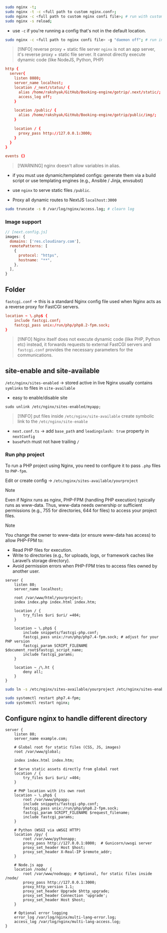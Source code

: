 ```sh
sudo nginx -t;
sudo nginx -t -c <full path to custom nginx.conf>;
sudo nginx -c <full path to custom nginx confi file>; # run with custom config
sudo nginx -s reload;
```
- use `-c` if you're running a config that's not in the default location.

```sh
sudo nginx -c <full path to nginx confi file> -g "daemon off"; # run in foreground
```

> [!INFO] reverse proxy + static file server
> `nginx` is not an app server, it's reverse proxy + static file server. It cannot directly execute dynamic code (like NodeJS, Python, PHP)

```conf
http {
  server{
    listen 8080;
    server_name localhost;
    location /_next/status/ {
      alias /home/rakshyak/GitHub/Booking-engine/gotrip/.next/static/;
      access_log off;
    }

    location /public/ {
      alias /home/rakshyak/GitHub/Booking-engine/gotrip/public/img/;
    }

    location / {
      proxy_pass http://127.0.0.1:3000;
    }
  }
}

events {}

```


> [!WARNING] nginx doesn't allow variables in alias.
- if you must use dynamic/templated configs: generate them via a build script or use templating engines (e.g., Ansible / Jinja, envsubst)

- use `nginx` to serve static files `/public`.
- Proxy all dynamic routes to NextJS `localhost:3000`


```sh
sudo truncate -s 0 /var/log/nginx/access.log; # clearn log
```

### Image support
```js
// [next.config.js]
images: {
  domains: ['res.cloudinary.com'],
  remotePatterns: [
    {
      protocol: "https",
      hostname: "**",
    },
  ],
}
```

## Folder
`fastcgi.conf` -> this is a standard Nginx config file used when Nginx acts as a reverse proxy for FastCGI servers.
```conf
location ~ \.php$ {
    include fastcgi.conf;
    fastcgi_pass unix:/run/php/php8.2-fpm.sock;
}

```

> [!INFO] Nginx itself does not execute dynamic code (like PHP, Python etc) instead, it forwards requests to external FastCGI servers and `fastcgi.conf` provides the necessary parameters for the communications.

## site-enable and site-available
`/etc/nginx/sites-enabled` -> stored active in live Nginx usually contains `symlinks` to files in `site-available`

- easy to enable/disable site
```shell
sudo unlink /etc/nginx/sites-enabled/myapp;
```

> [!INFO] put files inside `/etc/nginx/site-available` create symbolic link to the `/etc/nginx/site-enable`
- `next.conf.ts` -> add `base_path` and `leadingslash: true` property in `nextConfig`
- `basePath` must not have trailing `/`

### Run php project
To run a PHP project using Nginx, you need to configure it to pass `.php` files to `PHP-fpm`.

Edit or create config -> `/etc/nginx/sites-available/yourproject`

> [!NOTE]
> Even if Nginx runs as nginx, PHP-FPM (handling PHP execution) typically runs as www-data. Thus, www-data needs ownership or sufficient permissions (e.g., 755 for directories, 644 for files) to access your project files.

> [!NOTE]
> You change the owner to www-data (or ensure www-data has access) to allow PHP-FPM to:
> - Read PHP files for execution.
> - Write to directories (e.g., for uploads, logs, or framework caches like Laravel’s storage directory).
> - Avoid permission errors when PHP-FPM tries to access files owned by another user.

```nginx
server {
    listen 80;
    server_name localhost;

    root /var/www/html/yourproject;
    index index.php index.html index.htm;

    location / {
        try_files $uri $uri/ =404;
    }

    location ~ \.php$ {
        include snippets/fastcgi-php.conf;
        fastcgi_pass unix:/run/php/php7.4-fpm.sock; # adjust for your PHP version
        fastcgi_param SCRIPT_FILENAME $document_root$fastcgi_script_name;
        include fastcgi_params;
    }

    location ~ /\.ht {
        deny all;
    }
}

```

```bash
sudo ln -s /etc/nginx/sites-available/yourproject /etc/nginx/sites-enabled/

sudo systemctl restart php7.4-fpm;
sudo systemctl restart nginx;
```

## Configure nginx to handle different directory

```nginx
server {
    listen 80;
    server_name example.com;

    # Global root for static files (CSS, JS, images)
    root /var/www/global;

    index index.html index.htm;

    # Serve static assets directly from global root
    location / {
        try_files $uri $uri/ =404;
    }

    # PHP location with its own root
    location ~ \.php$ {
        root /var/www/phpapp;
        include snippets/fastcgi-php.conf;
        fastcgi_pass unix:/run/php/php8.2-fpm.sock;
        fastcgi_param SCRIPT_FILENAME $request_filename;
        include fastcgi_params;
    }

    # Python (WSGI via uWSGI HTTP)
    location /py/ {
        root /var/www/pythonapp;
        proxy_pass http://127.0.0.1:8000;  # Gunicorn/uwsgi server
        proxy_set_header Host $host;
        proxy_set_header X-Real-IP $remote_addr;
    }

    # Node.js app
    location /node/ {
        root /var/www/nodeapp; # Optional, for static files inside /node/
        proxy_pass http://127.0.0.1:3000;
        proxy_http_version 1.1;
        proxy_set_header Upgrade $http_upgrade;
        proxy_set_header Connection 'upgrade';
        proxy_set_header Host $host;
    }

    # Optional error logging
    error_log /var/log/nginx/multi-lang-error.log;
    access_log /var/log/nginx/multi-lang-access.log;
}

```